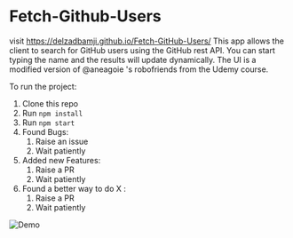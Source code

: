 # Fetch-Github-Users
visit https://delzadbamji.github.io/Fetch-GitHub-Users/
This app allows the client to search for GitHub users using the GitHub rest API.
You can start typing the name and the results will update dynamically.
The UI is a modified version of @aneagoie 's robofriends from the Udemy course.

To run the project:
1. Clone this repo
2. Run `npm install`
3. Run `npm start`
4. Found Bugs:
    1. Raise an issue
    2. Wait patiently
5. Added new Features: 
    1. Raise a PR
    2. Wait patiently
6. Found a better way to do X :
    1. Raise a PR
    2. Wait patiently

![Demo](https://user-images.githubusercontent.com/20069712/117090722-1b670c00-ad27-11eb-91b3-2cb5674bc9d3.gif)
